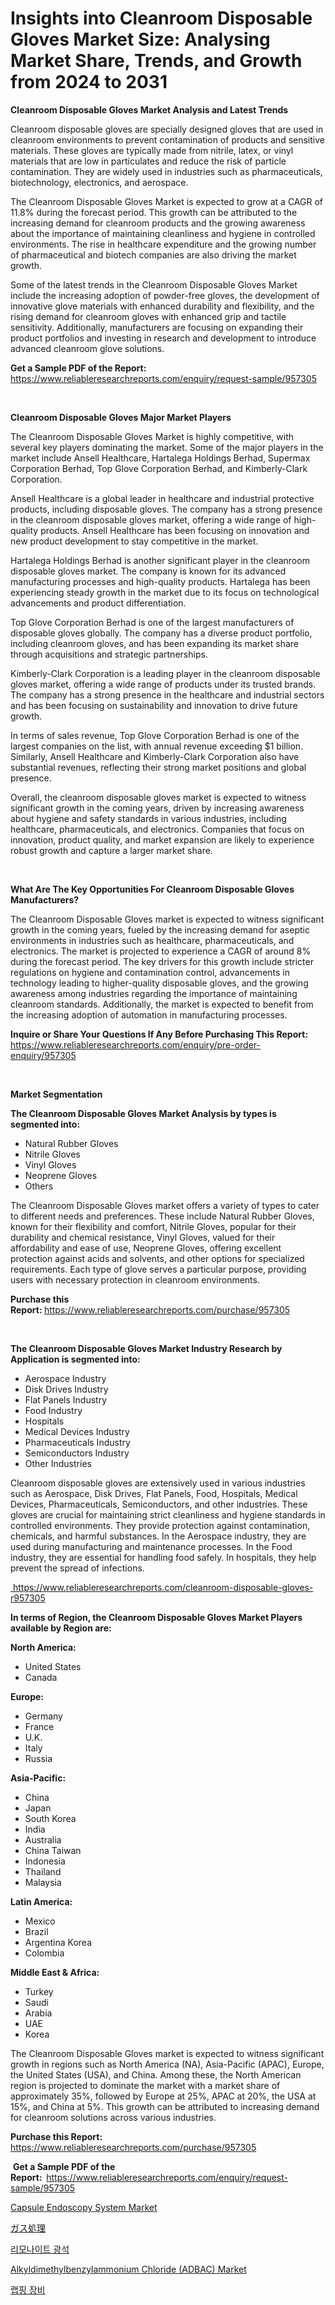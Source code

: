<p><h1>Insights into Cleanroom Disposable Gloves Market Size: Analysing Market Share, Trends, and Growth from 2024 to 2031</h1></p><p><strong>Cleanroom Disposable Gloves Market Analysis and Latest Trends</strong></p>
<p><p>Cleanroom disposable gloves are specially designed gloves that are used in cleanroom environments to prevent contamination of products and sensitive materials. These gloves are typically made from nitrile, latex, or vinyl materials that are low in particulates and reduce the risk of particle contamination. They are widely used in industries such as pharmaceuticals, biotechnology, electronics, and aerospace.</p><p>The Cleanroom Disposable Gloves Market is expected to grow at a CAGR of 11.8% during the forecast period. This growth can be attributed to the increasing demand for cleanroom products and the growing awareness about the importance of maintaining cleanliness and hygiene in controlled environments. The rise in healthcare expenditure and the growing number of pharmaceutical and biotech companies are also driving the market growth.</p><p>Some of the latest trends in the Cleanroom Disposable Gloves Market include the increasing adoption of powder-free gloves, the development of innovative glove materials with enhanced durability and flexibility, and the rising demand for cleanroom gloves with enhanced grip and tactile sensitivity. Additionally, manufacturers are focusing on expanding their product portfolios and investing in research and development to introduce advanced cleanroom glove solutions.</p></p>
<p><strong>Get a Sample PDF of the Report:&nbsp;</strong> <a href="https://www.reliableresearchreports.com/enquiry/request-sample/957305">https://www.reliableresearchreports.com/enquiry/request-sample/957305</a></p>
<p>&nbsp;</p>
<p><strong>Cleanroom Disposable Gloves Major Market Players</strong></p>
<p><p>The Cleanroom Disposable Gloves Market is highly competitive, with several key players dominating the market. Some of the major players in the market include Ansell Healthcare, Hartalega Holdings Berhad, Supermax Corporation Berhad, Top Glove Corporation Berhad, and Kimberly-Clark Corporation.</p><p>Ansell Healthcare is a global leader in healthcare and industrial protective products, including disposable gloves. The company has a strong presence in the cleanroom disposable gloves market, offering a wide range of high-quality products. Ansell Healthcare has been focusing on innovation and new product development to stay competitive in the market.</p><p>Hartalega Holdings Berhad is another significant player in the cleanroom disposable gloves market. The company is known for its advanced manufacturing processes and high-quality products. Hartalega has been experiencing steady growth in the market due to its focus on technological advancements and product differentiation.</p><p>Top Glove Corporation Berhad is one of the largest manufacturers of disposable gloves globally. The company has a diverse product portfolio, including cleanroom gloves, and has been expanding its market share through acquisitions and strategic partnerships.</p><p>Kimberly-Clark Corporation is a leading player in the cleanroom disposable gloves market, offering a wide range of products under its trusted brands. The company has a strong presence in the healthcare and industrial sectors and has been focusing on sustainability and innovation to drive future growth.</p><p>In terms of sales revenue, Top Glove Corporation Berhad is one of the largest companies on the list, with annual revenue exceeding $1 billion. Similarly, Ansell Healthcare and Kimberly-Clark Corporation also have substantial revenues, reflecting their strong market positions and global presence.</p><p>Overall, the cleanroom disposable gloves market is expected to witness significant growth in the coming years, driven by increasing awareness about hygiene and safety standards in various industries, including healthcare, pharmaceuticals, and electronics. Companies that focus on innovation, product quality, and market expansion are likely to experience robust growth and capture a larger market share.</p></p>
<p>&nbsp;</p>
<p><strong>What Are The Key Opportunities For Cleanroom Disposable Gloves Manufacturers?</strong></p>
<p><p>The Cleanroom Disposable Gloves market is expected to witness significant growth in the coming years, fueled by the increasing demand for aseptic environments in industries such as healthcare, pharmaceuticals, and electronics. The market is projected to experience a CAGR of around 8% during the forecast period. The key drivers for this growth include stricter regulations on hygiene and contamination control, advancements in technology leading to higher-quality disposable gloves, and the growing awareness among industries regarding the importance of maintaining cleanroom standards. Additionally, the market is expected to benefit from the increasing adoption of automation in manufacturing processes.</p></p>
<p><strong>Inquire or Share Your Questions If Any Before Purchasing This Report:</strong> <a href="https://www.reliableresearchreports.com/enquiry/pre-order-enquiry/957305">https://www.reliableresearchreports.com/enquiry/pre-order-enquiry/957305</a></p>
<p>&nbsp;</p>
<p><strong>Market Segmentation</strong></p>
<p><strong>The Cleanroom Disposable Gloves Market Analysis by types is segmented into:</strong></p>
<p><ul><li>Natural Rubber Gloves</li><li>Nitrile Gloves</li><li>Vinyl Gloves</li><li>Neoprene Gloves</li><li>Others</li></ul></p>
<p><p>The Cleanroom Disposable Gloves market offers a variety of types to cater to different needs and preferences. These include Natural Rubber Gloves, known for their flexibility and comfort, Nitrile Gloves, popular for their durability and chemical resistance, Vinyl Gloves, valued for their affordability and ease of use, Neoprene Gloves, offering excellent protection against acids and solvents, and other options for specialized requirements. Each type of glove serves a particular purpose, providing users with necessary protection in cleanroom environments.</p></p>
<p><strong>Purchase this Report:&nbsp;</strong><a href="https://www.reliableresearchreports.com/purchase/957305">https://www.reliableresearchreports.com/purchase/957305</a></p>
<p>&nbsp;</p>
<p><strong>The Cleanroom Disposable Gloves Market Industry Research by Application is segmented into:</strong></p>
<p><ul><li>Aerospace Industry</li><li>Disk Drives Industry</li><li>Flat Panels Industry</li><li>Food Industry</li><li>Hospitals</li><li>Medical Devices Industry</li><li>Pharmaceuticals Industry</li><li>Semiconductors Industry</li><li>Other Industries</li></ul></p>
<p><p>Cleanroom disposable gloves are extensively used in various industries such as Aerospace, Disk Drives, Flat Panels, Food, Hospitals, Medical Devices, Pharmaceuticals, Semiconductors, and other industries. These gloves are crucial for maintaining strict cleanliness and hygiene standards in controlled environments. They provide protection against contamination, chemicals, and harmful substances. In the Aerospace industry, they are used during manufacturing and maintenance processes. In the Food industry, they are essential for handling food safely. In hospitals, they help prevent the spread of infections.</p></p>
<p><a href="https://www.reliableresearchreports.com/cleanroom-disposable-gloves-r957305">&nbsp;https://www.reliableresearchreports.com/cleanroom-disposable-gloves-r957305</a></p>
<p><strong>In terms of Region, the Cleanroom Disposable Gloves Market Players available by Region are:</strong></p>
<p>
    <p> <strong> North America: </strong>
        <ul>
            <li>United States</li>
            <li>Canada</li>
        </ul>
        </p> 
    <p> <strong> Europe: </strong>
        <ul>
            <li>Germany</li>
            <li>France</li>
            <li>U.K.</li>
            <li>Italy</li>
            <li>Russia</li>
        </ul>
        </p> 
    <p> <strong> Asia-Pacific: </strong>
        <ul>
            <li>China</li>
            <li>Japan</li>
            <li>South Korea</li>
            <li>India</li>
            <li>Australia</li>
            <li>China Taiwan</li>
            <li>Indonesia</li>
            <li>Thailand</li>
            <li>Malaysia</li>
        </ul>
        </p> 
    <p> <strong> Latin America: </strong>
        <ul>
            <li>Mexico</li>
            <li>Brazil</li>
            <li>Argentina Korea</li>
            <li>Colombia</li>
        </ul>
        </p> 
    <p> <strong> Middle East & Africa: </strong>
        <ul>
            <li>Turkey</li>
            <li>Saudi</li>
            <li>Arabia</li>
            <li>UAE</li>
            <li>Korea</li>
        </ul>
    </p>
    </p>
<p><p>The Cleanroom Disposable Gloves market is expected to witness significant growth in regions such as North America (NA), Asia-Pacific (APAC), Europe, the United States (USA), and China. Among these, the North American region is projected to dominate the market with a market share of approximately 35%, followed by Europe at 25%, APAC at 20%, the USA at 15%, and China at 5%. This growth can be attributed to increasing demand for cleanroom solutions across various industries.</p></p>
<p><strong>Purchase this Report: </strong><a href="https://www.reliableresearchreports.com/purchase/957305">https://www.reliableresearchreports.com/purchase/957305</a></p>
<p>&nbsp;<strong>Get a Sample PDF of the Report:&nbsp;&nbsp;</strong><a href="https://www.reliableresearchreports.com/enquiry/request-sample/957305">https://www.reliableresearchreports.com/enquiry/request-sample/957305</a></p>
<p><strong></strong></p>
<p><p><a href="https://github.com/dx0328/Market-Research-Report-List-2/blob/main/capsule-endoscopy-system-market.md">Capsule Endoscopy System Market</a></p><p><a href="https://github.com/EmoryYundt1935/Market-Research-Report-List-1/blob/main/908020149807.md">ガス処理</a></p><p><a href="https://github.com/trmesnao7959541/Market-Research-Report-List-2/blob/main/223269344782.md">리모나이트 광석</a></p><p><a href="https://issuu.com/reportprime-2/docs/alkyldimethylbenzylammonium-chloride-adbac-market-">Alkyldimethylbenzylammonium Chloride (ADBAC) Market</a></p><p><a href="https://medium.com/@jomosley1999/%EB%9E%98%ED%95%91-%EC%9E%A5%EB%B9%84-%EC%8B%9C%EC%9E%A5-%EB%B3%B4%EA%B3%A0%EC%84%9C%EB%8A%94-%EC%9D%B4-%EC%8B%9C%EC%9E%A5%EC%9D%98-%EC%B5%9C%EC%8B%A0-%ED%8A%B8%EB%A0%8C%EB%93%9C%EC%99%80-%EC%84%B1%EC%9E%A5-%EA%B8%B0%ED%9A%8C%EB%A5%BC-%EB%B3%B4%EC%97%AC%EC%A4%8D%EB%8B%88%EB%8B%A4-5b4d9cf6a8b9">랩핑 장비</a></p></p>